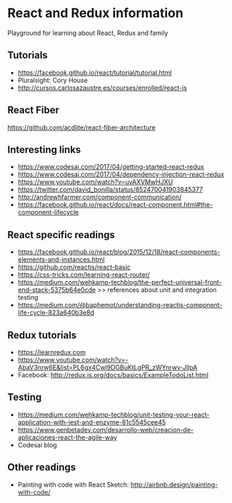# React and Redux information
Playground for learning about React, Redux and family

## Tutorials
* https://facebook.github.io/react/tutorial/tutorial.html
* Pluralsight: Cory House
* http://cursos.carlosazaustre.es/courses/enrolled/react-js


## React Fiber
https://github.com/acdlite/react-fiber-architecture


## Interesting links
* https://www.codesai.com/2017/04/getting-started-react-redux
* https://www.codesai.com/2017/04/dependency-injection-react-redux
* https://www.youtube.com/watch?v=uvAXVMwHJXU
* https://twitter.com/david_bonilla/status/852470041903845377
* http://andrewhfarmer.com/component-communication/
* https://facebook.github.io/react/docs/react-component.html#the-component-lifecycle

## React specific readings
* https://facebook.github.io/react/blog/2015/12/18/react-components-elements-and-instances.html
* https://github.com/reactjs/react-basic
* https://css-tricks.com/learning-react-router/
* https://medium.com/wehkamp-techblog/the-perfect-universal-front-end-stack-5375b64e0cde >> references about unit and integration testing
* https://medium.com/@baphemot/understanding-reactjs-component-life-cycle-823a640b3e8d

## Redux tutorials
* https://learnredux.com
* https://www.youtube.com/watch?v=-AbaV3nrw6E&list=PL6gx4Cwl9DGBuKtLgPR_zWYnrwv-JllpA
* Facebook: http://redux.js.org/docs/basics/ExampleTodoList.html

## Testing
* https://medium.com/wehkamp-techblog/unit-testing-your-react-application-with-jest-and-enzyme-81c5545cee45
* https://www.genbetadev.com/desarrollo-web/creacion-de-aplicaciones-react-the-agile-way
* Codesai blog

## Other readings
* Painting with code with React Sketch: http://airbnb.design/painting-with-code/
